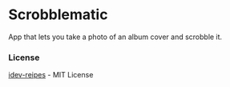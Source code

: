 Scrobblematic
==============

App that lets you take a photo of an album cover and scrobble it.

### License

[idev-reipes](https://github.com/boctor/idev-recipes) - MIT License
